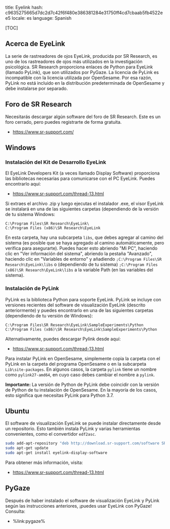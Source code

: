 title: Eyelink
hash: c9635275665d7dc2d7c42f6f480e386381284e31750ff4cd7cbaab5fb4522ee5
locale: es
language: Spanish

[TOC]

## Acerca de EyeLink

La serie de rastreadores de ojos EyeLink, producida por SR Research, es uno de los rastreadores de ojos más utilizados en la investigación psicológica. SR Research proporciona enlaces de Python para EyeLink (llamado PyLink), que son utilizados por PyGaze. La licencia de PyLink es incompatible con la licencia utilizada por OpenSesame. Por esa razón, PyLink no está incluido en la distribución predeterminada de OpenSesame y debe instalarse por separado.

## Foro de SR Research

Necesitarás descargar algún software del foro de SR Research. Este es un foro cerrado, pero puedes registrarte de forma gratuita.

- <https://www.sr-support.com/>


## Windows

### Instalación del Kit de Desarrollo EyeLink

El EyeLink Developers Kit (a veces llamado Display Software) proporciona las bibliotecas necesarias para comunicarse con el PC EyeLink. Puedes encontrarlo aquí:

- <https://www.sr-support.com/thread-13.html>

Si extraes el archivo .zip y luego ejecutas el instalador .exe, el visor EyeLink se instalará en una de las siguientes carpetas (dependiendo de la versión de tu sistema Windows:

```
C:\Program Files\SR Research\EyeLink\
C:\Program Files (x86)\SR Research\EyeLink
```

En esta carpeta, hay una subcarpeta `libs`, que debes agregar al camino del sistema (es posible que se haya agregado al camino automáticamente, pero verifica para asegurarte). Puedes hacer esto abriendo "Mi PC", haciendo clic en "Ver información del sistema", abriendo la pestaña "Avanzado", haciendo clic en "Variables de entorno" y añadiendo `;C:\Program Files\SR Research\EyeLink\libs` o (dependiendo de tu sistema) `;C:\Program Files (x86)\SR Research\EyeLink\libs` a la variable Path (en las variables del sistema).


### Instalación de PyLink

PyLink es la biblioteca Python para soporte EyeLink. PyLink se incluye con versiones recientes del software de visualización EyeLink (descrito anteriormente) y puedes encontrarlo en una de las siguientes carpetas (dependiendo de tu versión de Windows):

```
C:\Program Files\SR Research\EyeLink\SampleExperiments\Python
C:\Program Files (x86)\SR Research\EyeLink\SampleExperiments\Python
```

Alternativamente, puedes descargar Pylink desde aquí:

- <https://www.sr-support.com/thread-13.html>

Para instalar PyLink en OpenSesame, simplemente copia la carpeta con el PyLink en la carpeta del programa OpenSesame o en la subcarpeta `Lib\site-packages`. En algunos casos, la carpeta `pylink` tiene un nombre como `pylink27-amd64`, en cuyo caso debes cambiar el nombre a `pylink`.

__Importante:__ La versión de Python de PyLink debe coincidir con la versión de Python de tu instalación de OpenSesame. En la mayoría de los casos, esto significa que necesitas PyLink para Python 3.7.


## Ubuntu

El software de visualización EyeLink se puede instalar directamente desde un repositorio. Esto también instala PyLink y varias herramientas convenientes, como el convertidor `edf2asc`.

```bash
sudo add-apt-repository "deb http://download.sr-support.com/software SRResearch main"
sudo apt-get update
sudo apt-get install eyelink-display-software
```

Para obtener más información, visita:

- <https://www.sr-support.com/thread-13.html>


## PyGaze

Después de haber instalado el software de visualización EyeLink y PyLink según las instrucciones anteriores, ¡puedes usar EyeLink con PyGaze! Consulta:

- %link:pygaze%